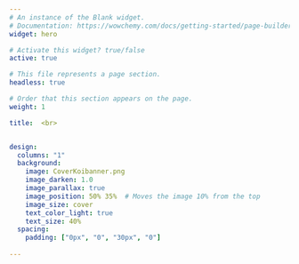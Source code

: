 ```yaml
---
# An instance of the Blank widget.
# Documentation: https://wowchemy.com/docs/getting-started/page-builder/
widget: hero

# Activate this widget? true/false
active: true

# This file represents a page section.
headless: true

# Order that this section appears on the page.
weight: 1

title:  <br>


design:
  columns: "1"
  background:
    image: CoverKoibanner.png
    image_darken: 1.0
    image_parallax: true
    image_position: 50% 35%  # Moves the image 10% from the top
    image_size: cover
    text_color_light: true
    text_size: 40%
  spacing:
    padding: ["0px", "0", "30px", "0"]
    
---
```









